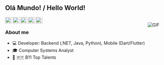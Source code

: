 ## Olá Mundo! / Hello World!

<a href="https://twitter.com/devmaira">
  <img align="left" alt="Twitter" width="22px" src="https://i.imgur.com/RjWaD05.png" />
</a>

<a href="https://www.linkedin.com/in/mairamourabarbosa/">
  <img align="left" alt="Linkdin" width="22px" src="https://i.imgur.com/cwrwvQa.png" />
</a>

<a href="https://github.com/Mahdame">
  <img align="left" alt="Github" width="22px" src="https://i.imgur.com/POv6oeb.png" />
</a>

<a href="https://t.me/mairamourabarbosa">
  <img align="left" alt="Telegram" width="22px" src="https://i.imgur.com/MxKIWAh.png" />
</a>

<a href="https://maira.dev">
  <img align="left" alt="Website" width="22px" src="https://i.imgur.com/67Hsyia.png" />
</a>

<br />
<img align="right" alt="GIF" src="https://giffiles.alphacoders.com/297/2970.gif" />

### About me
- :computer: Developer: Backend (.NET, Java, Python), Mobile (Dart/Flutter)
- 🎓 Computer Systems Analyst
- :briefcase: :portugal: B11 Top Talents
